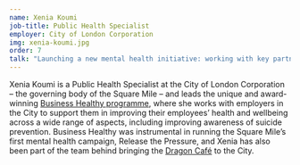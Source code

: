 ```yaml
---
name: Xenia Koumi
job-title: Public Health Specialist
employer: City of London Corporation
img: xenia-koumi.jpg
order: 7
talk: "Launching a new mental health initiative: working with key partners <br>Ask the panel: Brainstorm and share stories and ideas"
---
```


Xenia Koumi is a Public Health Specialist at the City of London Corporation – the governing body of the Square Mile – and leads the unique and award-winning [Business Healthy programme](http://www.businesshealthy.org/), where she works with employers in the City to support them in improving their employees’ health and wellbeing across a wide range of aspects, including improving awareness of suicide prevention. Business Healthy was instrumental in running the Square Mile’s first mental health campaign, Release the Pressure, and Xenia has also been part of the team behind bringing the [Dragon Café](https://www.dragoncafeinthecity.com/) to the City.
